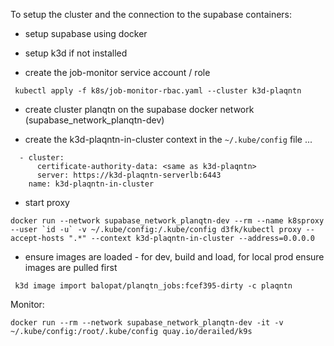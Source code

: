 To setup the cluster and the connection to the supabase containers:

- setup supabase using docker
- setup k3d if not installed

- create the job-monitor service account / role

```
 kubectl apply -f k8s/job-monitor-rbac.yaml --cluster k3d-plaqntn
```

- create cluster planqtn on the supabase docker network (supabase_network_planqtn-dev)

- create the k3d-plaqntn-in-cluster context in the `~/.kube/config` file ...

```
  - cluster:
      certificate-authority-data: <same as k3d-plaqntn>
      server: https://k3d-plaqntn-serverlb:6443
    name: k3d-plaqntn-in-cluster
```

- start proxy

```
docker run --network supabase_network_planqtn-dev --rm --name k8sproxy --user `id -u` -v ~/.kube/config:/.kube/config d3fk/kubectl proxy --accept-hosts ".*" --context k3d-plaqntn-in-cluster --address=0.0.0.0
```

- ensure images are loaded - for dev, build and load, for local prod ensure images are pulled first

```
 k3d image import balopat/planqtn_jobs:fcef395-dirty -c plaqntn
```

Monitor:

```
docker run --rm --network supabase_network_planqtn-dev -it -v ~/.kube/config:/root/.kube/config quay.io/derailed/k9s
```

